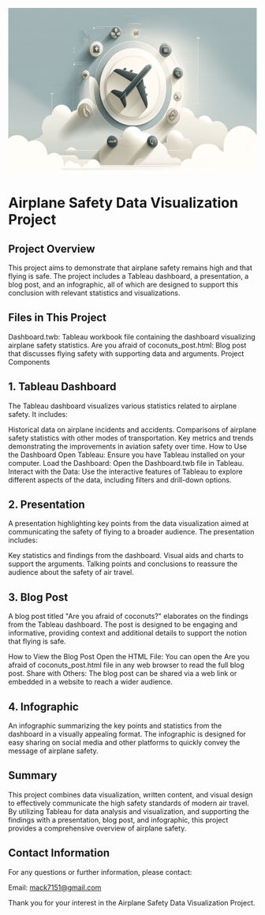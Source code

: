 
![Airplane Background](images/example-image-plane.png)
# Airplane Safety Data Visualization Project
## Project Overview
This project aims to demonstrate that airplane safety remains high and that flying is safe. The project includes a Tableau dashboard, a presentation, a blog post, and an infographic, all of which are designed to support this conclusion with relevant statistics and visualizations.

## Files in This Project
Dashboard.twb: Tableau workbook file containing the dashboard visualizing airplane safety statistics.
Are you afraid of coconuts_post.html: Blog post that discusses flying safety with supporting data and arguments.
Project Components
## 1. Tableau Dashboard
The Tableau dashboard visualizes various statistics related to airplane safety. It includes:

Historical data on airplane incidents and accidents.
Comparisons of airplane safety statistics with other modes of transportation.
Key metrics and trends demonstrating the improvements in aviation safety over time.
How to Use the Dashboard
Open Tableau: Ensure you have Tableau installed on your computer.
Load the Dashboard: Open the Dashboard.twb file in Tableau.
Interact with the Data: Use the interactive features of Tableau to explore different aspects of the data, including filters and drill-down options.

## 2. Presentation
A presentation highlighting key points from the data visualization aimed at communicating the safety of flying to a broader audience. The presentation includes:

Key statistics and findings from the dashboard.
Visual aids and charts to support the arguments.
Talking points and conclusions to reassure the audience about the safety of air travel.
## 3. Blog Post
A blog post titled "Are you afraid of coconuts?" elaborates on the findings from the Tableau dashboard. The post is designed to be engaging and informative, providing context and additional details to support the notion that flying is safe.

How to View the Blog Post
Open the HTML File: You can open the Are you afraid of coconuts_post.html file in any web browser to read the full blog post.
Share with Others: The blog post can be shared via a web link or embedded in a website to reach a wider audience.

## 4. Infographic
An infographic summarizing the key points and statistics from the dashboard in a visually appealing format. The infographic is designed for easy sharing on social media and other platforms to quickly convey the message of airplane safety.

## Summary
This project combines data visualization, written content, and visual design to effectively communicate the high safety standards of modern air travel. By utilizing Tableau for data analysis and visualization, and supporting the findings with a presentation, blog post, and infographic, this project provides a comprehensive overview of airplane safety.

## Contact Information
For any questions or further information, please contact:

Email: mack7151@gmail.com

Thank you for your interest in the Airplane Safety Data Visualization Project.

